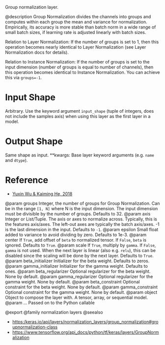 Group normalization layer.

@description
Group Normalization divides the channels into groups and computes
within each group the mean and variance for normalization.
Empirically, its accuracy is more stable than batch norm in a wide
range of small batch sizes, if learning rate is adjusted linearly
with batch sizes.

Relation to Layer Normalization:
If the number of groups is set to 1, then this operation becomes nearly
identical to Layer Normalization (see Layer Normalization docs for details).

Relation to Instance Normalization:
If the number of groups is set to the input dimension (number of groups is
equal to number of channels), then this operation becomes identical to
Instance Normalization. You can achieve this via `groups=-1`.

# Input Shape
Arbitrary. Use the keyword argument
`input_shape` (tuple of integers, does not include the samples
axis) when using this layer as the first layer in a model.

# Output Shape
Same shape as input.
**kwargs: Base layer keyword arguments (e.g. `name` and `dtype`).

# Reference
- [Yuxin Wu & Kaiming He, 2018](https://arxiv.org/abs/1803.08494)

@param groups Integer, the number of groups for Group Normalization. Can be in
    the range `[1, N]` where N is the input dimension. The input
    dimension must be divisible by the number of groups.
    Defaults to 32.
@param axis Integer or List/Tuple. The axis or axes to normalize across.
    Typically, this is the features axis/axes. The left-out axes are
    typically the batch axis/axes. -1 is the last dimension in the
    input. Defaults to `-1`.
@param epsilon Small float added to variance to avoid dividing by zero.
    Defaults to 1e-3.
@param center If `True`, add offset of `beta` to normalized tensor.
    If `False`, `beta` is ignored. Defaults to `True`.
@param scale If `True`, multiply by `gamma`. If `False`, `gamma` is not used.
    When the next layer is linear (also e.g. `relu`), this can be
    disabled since the scaling will be done by the next layer.
    Defaults to `True`.
@param beta_initializer Initializer for the beta weight. Defaults to zeros.
@param gamma_initializer Initializer for the gamma weight. Defaults to ones.
@param beta_regularizer Optional regularizer for the beta weight. None by
    default.
@param gamma_regularizer Optional regularizer for the gamma weight. None by
    default.
@param beta_constraint Optional constraint for the beta weight.
    None by default.
@param gamma_constraint Optional constraint for the gamma weight. None by
    default.
@param object Object to compose the layer with. A tensor, array, or sequential model.
@param ... Passed on to the Python callable

@export
@family normalization layers
@seealso
+ <https:/keras.io/api/layers/normalization_layers/group_normalization#groupnormalization-class>
+ <https://www.tensorflow.org/api_docs/python/tf/keras/layers/GroupNormalization>
